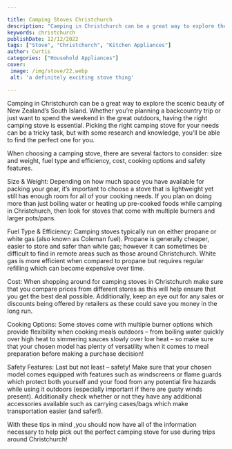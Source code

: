 ```yaml
---

title: Camping Stoves Christchurch
description: "Camping in Christchurch can be a great way to explore the scenic beauty of New Zealand’s South Island. Whether you’re planning a b...continue on"
keywords: christchurch
publishDate: 12/12/2022
tags: ["Stove", "Christchurch", "Kitchen Appliances"]
author: Curtis
categories: ["Household Appliances"]
cover: 
 image: /img/stove/22.webp
 alt: 'a definitely exciting stove thing'

---
```


Camping in Christchurch can be a great way to explore the scenic beauty of New Zealand’s South Island. Whether you’re planning a backcountry trip or just want to spend the weekend in the great outdoors, having the right camping stove is essential. Picking the right camping stove for your needs can be a tricky task, but with some research and knowledge, you’ll be able to find the perfect one for you. 

When choosing a camping stove, there are several factors to consider: size and weight, fuel type and efficiency, cost, cooking options and safety features. 

Size & Weight: Depending on how much space you have available for packing your gear, it’s important to choose a stove that is lightweight yet still has enough room for all of your cooking needs. If you plan on doing more than just boiling water or heating up pre-cooked foods while camping in Christchurch, then look for stoves that come with multiple burners and larger pots/pans. 

Fuel Type & Efficiency: Camping stoves typically run on either propane or white gas (also known as Coleman fuel). Propane is generally cheaper, easier to store and safer than white gas; however it can sometimes be difficult to find in remote areas such as those around Christchurch. White gas is more efficient when compared to propane but requires regular refilling which can become expensive over time. 

Cost: When shopping around for camping stoves in Christchurch make sure that you compare prices from different stores as this will help ensure that you get the best deal possible. Additionally, keep an eye out for any sales or discounts being offered by retailers as these could save you money in the long run. 

Cooking Options: Some stoves come with multiple burner options which provide flexibility when cooking meals outdoors – from boiling water quickly over high heat to simmering sauces slowly over low heat – so make sure that your chosen model has plenty of versatility when it comes to meal preparation before making a purchase decision! 

 Safety Features: Last but not least – safety! Make sure that your chosen model comes equipped with features such as windscreens or flame guards which protect both yourself and your food from any potential fire hazards while using it outdoors (especially important if there are gusty winds present). Additionally check whether or not they have any additional accessories available such as carrying cases/bags which make transportation easier (and safer!). 

 With these tips in mind ,you should now have all of the information necessary to help pick out the perfect camping stove for use during trips around Christchurch!
